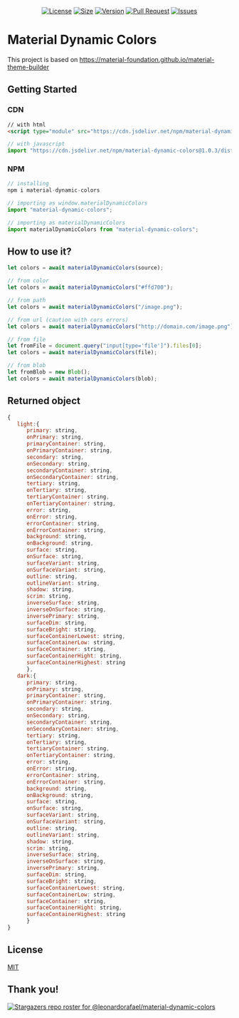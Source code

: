 <p align="center">
    <a href="https://github.com/leonardorafael/material-dynamic-colors/blob/main/LICENSE"><img src="https://img.shields.io/github/license/leonardorafael/material-dynamic-colors" alt="License"></a>
    <a href="https://img.badgesize.io/leonardorafael/material-dynamic-colors/main/dist/cdn/material-dynamic-colors.min.js?compression=brotli"><img src="https://img.badgesize.io/leonardorafael/material-dynamic-colors/main/dist/cdn/material-dynamic-colors.min.js?compression=brotli" alt="Size"></a>
    <a href="https://www.npmjs.com/package/material-dynamic-colors"><img src="https://img.shields.io/npm/v/material-dynamic-colors" alt="Version"></a>
    <a href="https://github.com/leonardorafael/material-dynamic-colors/pulls"><img src="https://img.shields.io/github/issues-pr/leonardorafael/material-dynamic-colors" alt="Pull Request"></a>
    <a href="https://github.com/leonardorafael/material-dynamic-colors/issues"><img src="https://img.shields.io/github/issues/leonardorafael/material-dynamic-colors" alt="Issues"></a>
</p>

# Material Dynamic Colors

This project is based on https://material-foundation.github.io/material-theme-builder

## Getting Started

### CDN

```html
// with html
<script type="module" src="https://cdn.jsdelivr.net/npm/material-dynamic-colors@1.0.3/dist/cdn/material-dynamic-colors.min.js"></script>
```

```js
// with javascript
import "https://cdn.jsdelivr.net/npm/material-dynamic-colors@1.0.3/dist/cdn/material-dynamic-colors.min.js";
```

### NPM

```js
// installing
npm i material-dynamic-colors
```

```js
// importing as window.materialDynamicColors
import "material-dynamic-colors";
```

```js
// importing as materialDynamicColors
import materialDynamicColors from "material-dynamic-colors";
```

## How to use it?
```js
let colors = await materialDynamicColors(source);

// from color
let colors = await materialDynamicColors("#ffd700");

// from path
let colors = await materialDynamicColors("/image.png");

// from url (caution with cors errors)
let colors = await materialDynamicColors("http://domain.com/image.png");

// from file
let fromFile = document.query("input[type='file']").files[0];
let colors = await materialDynamicColors(file);

// from blob
let fromBlob = new Blob();
let colors = await materialDynamicColors(blob);
```

## Returned object
```js
{
   light:{
      primary: string,
      onPrimary: string,
      primaryContainer: string,
      onPrimaryContainer: string,
      secondary: string,
      onSecondary: string,
      secondaryContainer: string,
      onSecondaryContainer: string,
      tertiary: string,
      onTertiary: string,
      tertiaryContainer: string,
      onTertiaryContainer: string,
      error: string,
      onError: string,
      errorContainer: string,
      onErrorContainer: string,
      background: string,
      onBackground: string,
      surface: string,
      onSurface: string,
      surfaceVariant: string,
      onSurfaceVariant: string,
      outline: string,
      outlineVariant: string,
      shadow: string,
      scrim: string,
      inverseSurface: string,
      inverseOnSurface: string,
      inversePrimary: string,
      surfaceDim: string,
      surfaceBright: string,
      surfaceContainerLowest: string,
      surfaceContainerLow: string,
      surfaceContainer: string,
      surfaceContainerHight: string,
      surfaceContainerHighest: string
      },
   dark:{
      primary: string,
      onPrimary: string,
      primaryContainer: string,
      onPrimaryContainer: string,
      secondary: string,
      onSecondary: string,
      secondaryContainer: string,
      onSecondaryContainer: string,
      tertiary: string,
      onTertiary: string,
      tertiaryContainer: string,
      onTertiaryContainer: string,
      error: string,
      onError: string,
      errorContainer: string,
      onErrorContainer: string,
      background: string,
      onBackground: string,
      surface: string,
      onSurface: string,
      surfaceVariant: string,
      onSurfaceVariant: string,
      outline: string,
      outlineVariant: string,
      shadow: string,
      scrim: string,
      inverseSurface: string,
      inverseOnSurface: string,
      inversePrimary: string,
      surfaceDim: string,
      surfaceBright: string,
      surfaceContainerLowest: string,
      surfaceContainerLow: string,
      surfaceContainer: string,
      surfaceContainerHight: string,
      surfaceContainerHighest: string
      }
}
```



## License

[MIT](https://opensource.org/licenses/MIT)

## Thank you!
[![Stargazers repo roster for @leonardorafael/material-dynamic-colors](https://reporoster.com/stars/notext/leonardorafael/material-dynamic-colors)](https://github.com/leonardorafael/material-dynamic-colors/stargazers)

